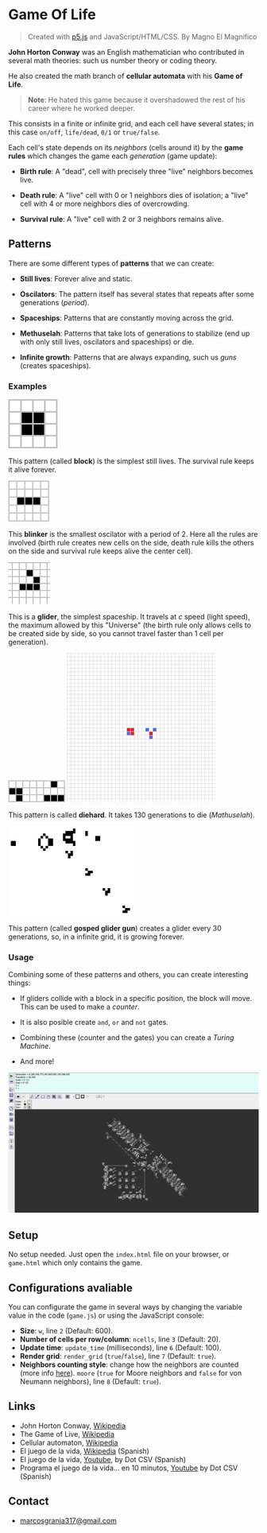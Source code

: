 # Game Of Life

> Created with [p5.js](https://p5js.org/) and JavaScript/HTML/CSS.
  By Magno El Magnifico

**John Horton Conway** was an English mathematician who contributed
in several math theories: such us number theory or coding theory.

He also created the math branch of **cellular automata** with his
**Game of Life**.

> **Note**: He hated this game because it overshadowed the rest of
his career where he worked deeper.

This consists in a finite or infinite grid, and each cell have
several states; in this case `on/off`, `life/dead`, `0/1` or
`true/false`.

Each cell's state depends on its _neighbors_ (cells around it) by
the **game rules** which changes the game each _generation_
(game update):

+ **Birth rule**: A "dead", cell with precisely three "live"
  neighbors becomes live.

+ **Death rule**: A "live" cell with 0 or 1 neighbors dies of
  isolation; a "live" cell with 4 or more neighbors dies of
  overcrowding.

+ **Survival rule**: A "live" cell with 2 or 3 neighbors remains
  alive.


## Patterns

There are some different types of **patterns** that we can create:

+ **Still lives**: Forever alive and static.

+ **Oscilators**: The pattern itself has several states that repeats
  after some generations (_period_).

+ **Spaceships**: Patterns that are constantly moving across the
  grid.

+ **Methuselah**: Patterns that take lots of generations to stabilize
  (end up with only still lives, oscilators and spaceships) or die.

+ **Infinite growth**: Patterns that are always expanding, such us
  _guns_ (creates spaceships).


### Examples

![](resources/block.png)

This pattern (called **block**) is the simplest still lives. The
survival rule keeps it alive forever.

![](resources/blinker.gif)

This **blinker** is the smallest oscilator with a period of 2. Here
all the rules are involved (birth rule creates new cells on the
side, death rule kills the others on the side and survival rule
keeps alive the center cell).

![](resources/glider.gif)

This is a **glider**, the simplest spaceship. It travels at _c_ speed
(light speed), the maximum allowed by this "Universe" (the birth
rule only allows cells to be created side by side, so you cannot
travel faster than 1 cell per generation).

![](resources/diehard.png) ![](resources/diehard-die.gif)

This pattern is called **diehard**. It takes 130 generations to die
(_Mathuselah_).

![](resources/gosper-glider-gun.gif)

This pattern (called **gosped glider gun**) creates a glider every
30 generations, so, in a infinite grid, it is growing forever.


### Usage

Combining some of these patterns and others, you can create
interesting things:

+ If gliders collide with a block in a specific position, the block
  will move. This can be used to make a _counter_.

+ It is also posible create `and`, `or` and `not` gates.

+ Combining these (counter and the gates) you can create a
  _Turing Machine_.

+ And more!

![](resources/turing-machine-gol.png)

## Setup

No setup needed. Just open the `index.html` file on your browser, or
`game.html` which only contains the game.

## Configurations avaliable

You can configurate the game in several ways by changing the
variable value in the code (`game.js`) or using the JavaScript console:

+ **Size**: `w`, line `2` (Default: 600).
+ **Number of cells per row/column**: `ncells`, line `3` (Default: 20).
+ **Update time**: `update_time` (milliseconds), line `6` (Default: 100).
+ **Render grid**: `render_grid` (`true`/`false`), line `7` (Default: `true`).
+ **Neighbors counting style**: change how the neighbors are counted
  (more info [here](https://en.wikipedia.org/wiki/Cellular_automaton#Overview)).
  `moore` (`true` for Moore neighbors and `false` for
  von Neumann neighbors), line `8` (Default: `true`).

## Links
+ John Horton Conway, [Wikipedia](https://en.wikipedia.org/wiki/John_Horton_Conway)
+ The Game of Live, [Wikipedia](https://en.wikipedia.org/wiki/Conway%27s_Game_of_Life)
+ Cellular automaton, [Wikipedia](https://en.wikipedia.org/wiki/Cellular_automaton)
+ El juego de la vida, [Wikipedia](https://es.wikipedia.org/wiki/Juego_de_la_vida) (Spanish)
+ El juego de la vida, [Youtube](https://www.youtube.com/embed/omMcrvVGTMs), by Dot CSV (Spanish)
+ Programa el juego de la vida... en 10 minutos, [Youtube](https://www.youtube.com/watch?v=qPtKv9fSHZY) by Dot CSV (Spanish)

## Contact
+ marcosgranja317@gmail.com
